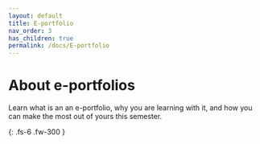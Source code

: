```yaml
---
layout: default
title: E-portfolio
nav_order: 3
has_children: true
permalink: /docs/E-portfolio
---
```


# About e-portfolios

Learn what is an an e-portfolio, why you are learning with it, and how you can make the most out of yours this semester.     

{: .fs-6 .fw-300 }
